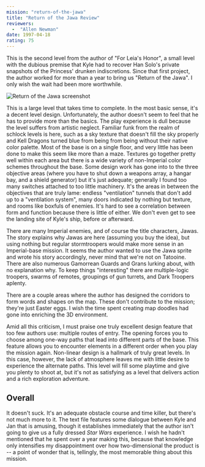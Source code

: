 ```yaml
---
mission: "return-of-the-jawa"
title: "Return of the Jawa Review"
reviewers: 
  -  "Allen Newman"
date: 1997-04-18
rating: 75
---
```


This is the second level from the author of "For Leia's Honor", a small level with the dubious premise that Kyle had to recover Han Solo's private snapshots of the Princess' drunken indiscretions. Since that first project, the author worked for more than a year to bring us "Return of the Jawa". I only wish the wait had been more worthwhile.

![Return of the Jawa screenshot](./rotjawa.png "\"Are we there yet?\" The fleet is on its way to blast this place, so it's just as well if you don't feel compelled to stop and admire the craftsmanship.")

This is a large level that takes time to complete. In the most basic sense, it's a decent level design. Unfortunately, the author doesn't seem to feel that he has to provide more than the basics. The play experience is dull because the level suffers from artistic neglect. Familiar funk from the realm of schlock levels is here, such as a sky texture that doesn't fill the sky properly and Kell Dragons turned blue from being from being without their native color palette. Most of the base is on a single floor, and very little has been done to make this seem like more than a maze. Textures go together pretty well within each area but there is a wide variety of non-Imperial color schemes throughout the base. Some design work has gone into to the three objective areas (where you have to shut down a weapons array, a hangar bay, and a shield generator) but it's just adequate; generally I found too many switches attached to too little machinery. It's the areas in between the objectives that are truly lame: endless "ventilation" tunnels that don't add up to a "ventilation system", many doors indicated by nothing but texture, and rooms like boxfuls of enemies. It's hard to see a correlation between form and function because there is little of either. We don't even get to see the landing site of Kyle's ship, before or afterward.

There are many Imperial enemies, and of course the title characters, Jawas. The story explains why Jawas are here (assuming you buy the idea), but using nothing but regular stormtroopers would make more sense in an Imperial-base mission. It seems the author wanted to use the Jawa sprite and wrote his story accordingly, never mind that we're not on Tatooine. There are also numerous Gamorrean Guards and Grans lurking about, with no explanation why. To keep things "interesting" there are multiple-logic troopers, swarms of remotes, groupings of gun turrets, and Dark Troopers aplenty.

There are a couple areas where the author has designed the corridors to form words and shapes on the map. These don't contribute to the mission; they're just Easter eggs. I wish the time spent creating map doodles had gone into enriching the 3D environment.

Amid all this criticism, I must praise one truly excellent design feature that too few authors use: multiple routes of entry. The opening forces you to choose among one-way paths that lead into different parts of the base. This feature allows you to encounter elements in a different order when you play the mission again. Non-linear design is a hallmark of truly great levels. In this case, however, the lack of atmosphere leaves me with little desire to experience the alternate paths. This level will fill some playtime and give you plenty to shoot at, but it's not as satisfying as a level that delivers action and a rich exploration adventure.

## Overall

It doesn't suck. It's an adequate obstacle course and time killer, but there's not much more to it. The text file features some dialogue between Kyle and Jan that is amusing, though it establishes immediately that the author isn't going to give us a fully dressed *Star Wars* experience. I wish he hadn't mentioned that he spent over a year making this, because that knowledge only intensifies my disappointment over how two-dimensional the product is -- a point of wonder that is, tellingly, the most memorable thing about this mission.

